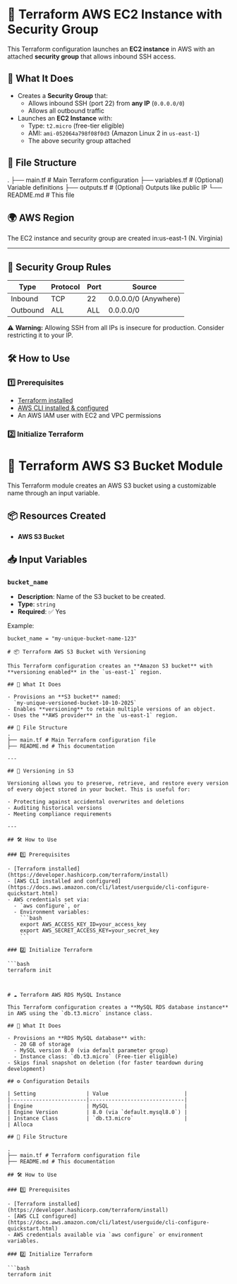 # 🚀 Terraform AWS EC2 Instance with Security Group

This Terraform configuration launches an **EC2 instance** in AWS with an attached **security group** that allows inbound SSH access.

## 🧱 What It Does

- Creates a **Security Group** that:
  - Allows inbound SSH (port 22) from **any IP** (`0.0.0.0/0`)
  - Allows all outbound traffic
- Launches an **EC2 Instance** with:
  - Type: `t2.micro` (free-tier eligible)
  - AMI: `ami-052064a798f08f0d3` (Amazon Linux 2 in `us-east-1`)
  - The above security group attached

## 📁 File Structure
.
├── main.tf # Main Terraform configuration
├── variables.tf # (Optional) Variable definitions
├── outputs.tf # (Optional) Outputs like public IP
└── README.md # This file

## 🌍 AWS Region

The EC2 instance and security group are created in:us-east-1 (N. Virginia)

---

## 🔐 Security Group Rules

| Type   | Protocol | Port | Source       |
|--------|----------|------|--------------|
| Inbound | TCP      | 22   | 0.0.0.0/0 (Anywhere) |
| Outbound | ALL    | ALL  | 0.0.0.0/0 |

⚠️ **Warning:** Allowing SSH from all IPs is insecure for production. Consider restricting it to your IP.

## 🛠️ How to Use

### 1️⃣ Prerequisites

- [Terraform installed](https://learn.hashicorp.com/tutorials/terraform/install-cli)
- [AWS CLI installed & configured](https://docs.aws.amazon.com/cli/latest/userguide/install-cliv2.html)
- An AWS IAM user with EC2 and VPC permissions

### 2️⃣ Initialize Terraform



# 🚀 Terraform AWS S3 Bucket Module

This Terraform module creates an AWS S3 bucket using a customizable name through an input variable.

## 📦 Resources Created

- **AWS S3 Bucket**

## 📥 Input Variables

### `bucket_name`
- **Description**: Name of the S3 bucket to be created.
- **Type**: `string`
- **Required**: ✅ Yes

Example:
```hcl
bucket_name = "my-unique-bucket-name-123"

# 📦 Terraform AWS S3 Bucket with Versioning

This Terraform configuration creates an **Amazon S3 bucket** with **versioning enabled** in the `us-east-1` region.

## 🧱 What It Does

- Provisions an **S3 bucket** named:  
  `my-unique-versioned-bucket-10-10-2025`
- Enables **versioning** to retain multiple versions of an object.
- Uses the **AWS provider** in the `us-east-1` region.

## 📁 File Structure
.
├── main.tf # Main Terraform configuration file
├── README.md # This documentation

---

## 🔁 Versioning in S3

Versioning allows you to preserve, retrieve, and restore every version of every object stored in your bucket. This is useful for:

- Protecting against accidental overwrites and deletions
- Auditing historical versions
- Meeting compliance requirements

---

## 🛠️ How to Use

### 1️⃣ Prerequisites

- [Terraform installed](https://developer.hashicorp.com/terraform/install)
- [AWS CLI installed and configured](https://docs.aws.amazon.com/cli/latest/userguide/cli-configure-quickstart.html)
- AWS credentials set via:
  - `aws configure`, or
  - Environment variables:
    ```bash
    export AWS_ACCESS_KEY_ID=your_access_key
    export AWS_SECRET_ACCESS_KEY=your_secret_key
    ```

### 2️⃣ Initialize Terraform

```bash
terraform init



# ☁️ Terraform AWS RDS MySQL Instance

This Terraform configuration creates a **MySQL RDS database instance** in AWS using the `db.t3.micro` instance class.

## 🧱 What It Does

- Provisions an **RDS MySQL database** with:
  - 20 GB of storage
  - MySQL version 8.0 (via default parameter group)
  - Instance class: `db.t3.micro` (Free-tier eligible)
- Skips final snapshot on deletion (for faster teardown during development)

## ⚙️ Configuration Details

| Setting                | Value                        |
|------------------------|------------------------------|
| Engine                 | MySQL                        |
| Engine Version         | 8.0 (via `default.mysql8.0`) |
| Instance Class         | `db.t3.micro`                |
| Alloca

## 📁 File Structure

.
├── main.tf # Terraform configuration file
├── README.md # This documentation

## 🛠️ How to Use

### 1️⃣ Prerequisites

- [Terraform installed](https://developer.hashicorp.com/terraform/install)
- [AWS CLI configured](https://docs.aws.amazon.com/cli/latest/userguide/cli-configure-quickstart.html)
- AWS credentials available via `aws configure` or environment variables.

### 2️⃣ Initialize Terraform

```bash
terraform init





